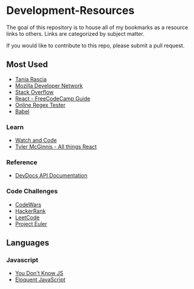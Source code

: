 # Development-Resources

The goal of this repository is to house all of my bookmarks as a resource links to others. Links are categorized by subject matter.

If you would like to contribute to this repo, please submit a pull request.

## Most Used

- [Tania Rascia](https://www.taniarascia.com/)
- [Mozilla Developer Network](https://developer.mozilla.org/en-US/)
- [Stack Overflow](https://stackoverflow.com/questions#)
- [React - FreeCodeCamp Guide](https://guide.freecodecamp.org/react)
- [Online Regex Tester](https://regex101.com/)
- [Babel](https://babeljs.io/)

### Learn

- [Watch and Code](https://watchandcode.com/)
- [Tyler McGinnis - All things React](https://tylermcginnis.com/)

### Reference

- [DevDocs API Documentation](http://devdocs.io/)

### Code Challenges

- [CodeWars](https://www.codewars.com)
- [HackerRank](https://www.hackerrank.com/)
- [LeetCode](https://leetcode.com/)
- [Project Euler](https://projecteuler.net/)

## Languages

### Javascript

- [You Don't Know JS](https://github.com/getify/You-Dont-Know-JS)
- [Eloquent JavaScript](http://eloquentjavascript.net/)
